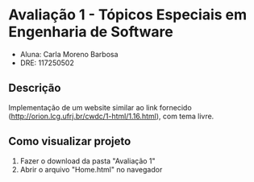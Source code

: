 # Avaliação 1 - Tópicos Especiais em Engenharia de Software
- Aluna: Carla Moreno Barbosa
- DRE: 117250502

## Descrição
Implementação de um website similar ao link fornecido (http://orion.lcg.ufrj.br/cwdc/1-html/1.16.html), com tema livre.

## Como visualizar projeto
1. Fazer o download da pasta "Avaliação 1"
2. Abrir o arquivo "Home.html" no navegador
